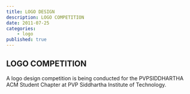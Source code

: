 ```yaml
---
title: LOGO DESIGN
description: LOGO COMPETITION
date: 2011-07-25
categories:
    - logo
published: true
---
```


## LOGO COMPETITION
A logo design competition is being conducted for the PVPSIDDHARTHA ACM Student Chapter at PVP Siddhartha Institute of Technology.